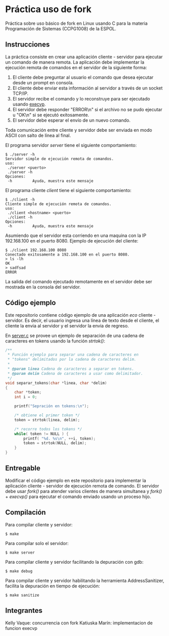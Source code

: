 # Práctica uso de fork
Práctica sobre uso básico de fork en Linux usando C para la materia Programación de Sistemas (CCPG1008) de la ESPOL.

## Instrucciones
La práctica consiste en crear una aplicación cliente - servidor para ejecutar un comando de manera remota. La aplicación debe implementar la ejecución remota de comandos en el servidor de la siguiente forma:
1. El cliente debe preguntar al usuario el comando que desea ejecutar desde un prompt en consola.
2. El cliente debe enviar esta información al servidor a través de un socket TCP/IP.
3. El servidor recibe el comando y lo reconstruye para ser ejecutado usando [execvp](https://www.gnu.org/software/libc/manual/html_node/Executing-a-File.html).
4. El servidor debe responder "ERROR\n" si el archivo no se pudo ejecutar u "OK\n" si se ejecutó exitosamente.
5. El servidor debe esperar el envío de un nuevo comando.

Toda comunicación entre cliente y servidor debe ser enviada en modo ASCII con salto de línea al final.

El programa servidor *server* tiene el siguiente comportamiento:
```
$ ./server -h
Servidor simple de ejecución remota de comandos.
uso:
 ./server <puerto>
 ./server -h
Opciones:
 -h			Ayuda, muestra este mensaje
```

El programa cliente *client* tiene el siguiente comportamiento:
```
$ ./client -h
Cliente simple de ejecución remota de comandos.
uso:
 ./client <hostname> <puerto>
 ./client -h
Opciones:
 -h			Ayuda, muestra este mensaje
```
Asumiendo que el servidor esta corriendo en una maquina con la IP 192.168.100 en el puerto 8080. Ejemplo de ejecución del cliente:
```
$ ./client 192.168.100 8080
Conectado exitosamente a 192.168.100 en el puerto 8080.
> ls -lh
OK
> sadfsad
ERROR
```
La salida del comando ejecutado remotamente en el servidor debe ser mostrada en la consola del servidor.

## Código ejemplo
Este repositorio contiene código ejemplo de una aplicación *eco* cliente - servidor. Es decir, el usuario ingresa una línea de texto desde el cliente, el cliente la envia al servidor y el servidor la envia de regreso.

En [server.c](server.c) se provee un ejemplo de separación de una cadena de caracteres en tokens usando la función *strtok()*:

```C
/**
 * Función ejemplo para separar una cadena de caracteres en
 * "tokens" delimitados por la cadena de caracteres delim.
 *
 * @param linea Cadena de caracteres a separar en tokens.
 * @param delim Cadena de caracteres a usar como delimitador.
 */
void separar_tokens(char *linea, char *delim)
{
	char *token;
	int i = 0;

	printf("Sepración en tokens:\n");

	/* obtiene el primer token */
	token = strtok(linea, delim);

	/* recorre todos los tokens */
	while( token != NULL ) {
		printf( "%d. %s\n", ++i, token);
		token = strtok(NULL, delim);
	}
}
```

## Entregable
Modificar el código ejemplo en este repositorio para implementar la aplicación cliente - servidor de ejecución remota de comando. El servidor debe usar *fork()* para atender varios clientes de manera simultanea y *fork()* + *execvp()* para ejecutar el comando enviado usando un proceso hijo. 

## Compilación
Para compilar cliente y servidor:
```
$ make
```
Para compilar solo el servidor:
```
$ make server
```
Para compilar cliente y servidor facilitando la depuración con gdb:
```
$ make debug
```
Para compilar cliente y servidor habilitando la herramienta AddressSanitizer, facilita la depuración en tiempo de ejecución:
```
$ make sanitize
```
## Integrantes
Kelly Vaque: concurrencia con fork
Katiuska Marín: implementacion de funcion execvp
